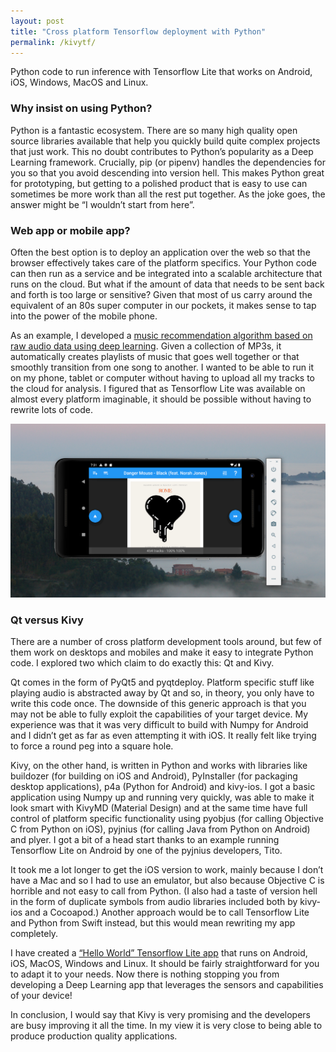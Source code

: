 ```yaml
---
layout: post
title: "Cross platform Tensorflow deployment with Python"
permalink: /kivytf/
---
```

Python code to run inference with Tensorflow Lite that works on Android, iOS, Windows, MacOS and Linux.
<!--more-->

### Why insist on using Python?

Python is a fantastic ecosystem. There are so many high quality open source libraries available that help you quickly build quite complex projects that just work. This no doubt contributes to Python’s popularity as a Deep Learning framework. Crucially, pip (or pipenv) handles the dependencies for you so that you avoid descending into version hell. This makes Python great for prototyping, but getting to a polished product that is easy to use can sometimes be more work than all the rest put together. As the joke goes, the answer might be “I wouldn’t start from here”.

### Web app or mobile app?

Often the best option is to deploy an application over the web so that the browser effectively takes care of the platform specifics. Your Python code can then run as a service and be integrated into a scalable architecture that runs on the cloud. But what if the amount of data that needs to be sent back and forth is too large or sensitive? Given that most of us carry around the equivalent of an 80s super computer in our pockets, it makes sense to tap into the power of the mobile phone.

As an example, I developed a [music recommendation algorithm based on raw audio data using deep learning](https://teticio.github.io/deej-ai/). Given a collection of MP3s, it automatically creates playlists of music that goes well together or that smoothly transition from one song to another. I wanted to be able to run it on my phone, tablet or computer without having to upload all my tracks to the cloud for analysis. I figured that as Tensorflow Lite was available on almost every platform imaginable, it should be possible without having to rewrite lots of code.

![Join the dots](/assets/jointhedots.png)

### Qt versus Kivy

There are a number of cross platform development tools around, but few of them work on desktops and mobiles and make it easy to integrate Python code. I explored two which claim to do exactly this: Qt and Kivy.

Qt comes in the form of PyQt5 and pyqtdeploy. Platform specific stuff like playing audio is abstracted away by Qt and so, in theory, you only have to write this code once. The downside of this generic approach is that you may not be able to fully exploit the capabilities of your target device. My experience was that it was very difficult to build with Numpy for Android and I didn’t get as far as even attempting it with iOS. It really felt like trying to force a round peg into a square hole.

Kivy, on the other hand, is written in Python and works with libraries like buildozer (for building on iOS and Android), PyInstaller (for packaging desktop applications), p4a (Python for Android) and kivy-ios. I got a basic application using Numpy up and running very quickly, was able to make it look smart with KivyMD (Material Design) and at the same time have full control of platform specific functionality using pyobjus (for calling Objective C from Python on iOS), pyjnius (for calling Java from Python on Android) and plyer. I got a bit of a head start thanks to an example running Tensorflow Lite on Android by one of the pyjnius developers, Tito.

It took me a lot longer to get the iOS version to work, mainly because I don’t have a Mac and so I had to use an emulator, but also because Objective C is horrible and not easy to call from Python. (I also had a taste of version hell in the form of duplicate symbols from audio libraries included both by kivy-ios and a Cocoapod.) Another approach would be to call Tensorflow Lite and Python from Swift instead, but this would mean rewriting my app completely.

I have created a [“Hello World” Tensorflow Lite app](https://github.com/teticio/kivy-tensorflow-helloworld) that runs on Android, iOS, MacOS, Windows and Linux. It should be fairly straightforward for you to adapt it to your needs. Now there is nothing stopping you from developing a Deep Learning app that leverages the sensors and capabilities of your device!

In conclusion, I would say that Kivy is very promising and the developers are busy improving it all the time. In my view it is very close to being able to produce production quality applications.
